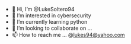 - 👋 Hi, I’m @LukeSoltero94
- 👀 I’m interested in cybersecurity
- 🌱 I’m currently learning python
- 💞️ I’m looking to collaborate on ...
- 📫 How to reach me ... @lukes94@yahoo.com

<!---
LukeSoltero94/LukeSoltero94 is a ✨ special ✨ repository because its `README.md` (this file) appears on your GitHub profile.
You can click the Preview link to take a look at your changes.
--->
